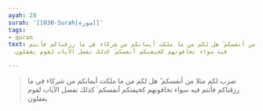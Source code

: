 ```yaml
---
ayah: 28
surah: '[[030-Surah|سورة]]'
tags:
- quran
text: ضرب لكم مثلا من أنفسكم ۖ هل لكم من ما ملكت أيمانكم من شركاء في ما رزقناكم فأنتم
  فيه سواء تخافونهم كخيفتكم أنفسكم ۚ كذلك نفصل الآيات لقوم يعقلون

---
```

> ضرب لكم مثلا من أنفسكم ۖ هل لكم من ما ملكت أيمانكم من شركاء في ما رزقناكم فأنتم فيه سواء تخافونهم كخيفتكم أنفسكم ۚ كذلك نفصل الآيات لقوم يعقلون
